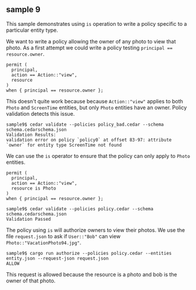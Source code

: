 ## sample 9

This sample demonstrates using `is` operation to write a policy specific to a
particular entity type.

We want to write a policy allowing the owner of any photo to view that photo.
As a first attempt we could write a policy testing `principal == resource.owner`.

```cedar
permit (
  principal,
  action == Action::"view",
  resource
)
when { principal == resource.owner };
```

This doesn't quite work because because `Action::"view"` applies to both `Photo`
and `ScreenTime` entities, but only `Photo` entities have an owner. Policy
validation detects this issue.

```console
sample9$ cedar validate --policies policy_bad.cedar --schema schema.cedarschema.json
Validation Results:
validation error on policy `policy0` at offset 83-97: attribute `owner` for entity type ScreenTime not found
```

We can use the `is` operator to ensure that the policy can only apply to `Photo` entities.

```cedar
permit (
  principal,
  action == Action::"view",
  resource is Photo
)
when { principal == resource.owner };
```

```console
sample9$ cedar validate --policies policy.cedar --schema schema.cedarschema.json
Validation Passed
```

The policy using `is` will authorize owners to view their photos. We use the
file `request.json` to ask if `User::"Bob"` can view `Photo::"VacationPhoto94.jpg"`.

```console
sample9$ cargo run authorize --policies policy.cedar --entities entity.json --request-json request.json
ALLOW
```

This request is allowed because the resource is a photo and bob is the owner of
that photo.
